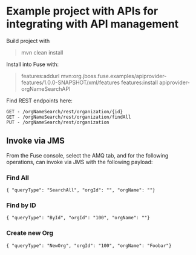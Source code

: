 Example project with APIs for integrating with API management 
===========================

Build project with

> mvn clean install


Install into Fuse with:

> features:addurl mvn:org.jboss.fuse.examples/apiprovider-features/1.0.0-SNAPSHOT/xml/features
> features:install apiprovider-orgNameSearchAPI

Find REST endpoints here:

    GET - /orgNameSearch/rest/organization/{id}
    GET - /orgNameSearch/rest/organization/findAll
    PUT - /orgNameSearch/rest/organization

## Invoke via JMS
From the Fuse console, select the AMQ tab, and for the following operations, can invoke via JMS with the following
payload:

### Find All

    { "queryType": "SearchAll", "orgId": "", "orgName": ""}

### Find by ID

    { "queryType": "ById", "orgId": "100", "orgName": ""}

### Create new Org

    { "queryType": "NewOrg", "orgId": "100", "orgName": "Foobar"}


